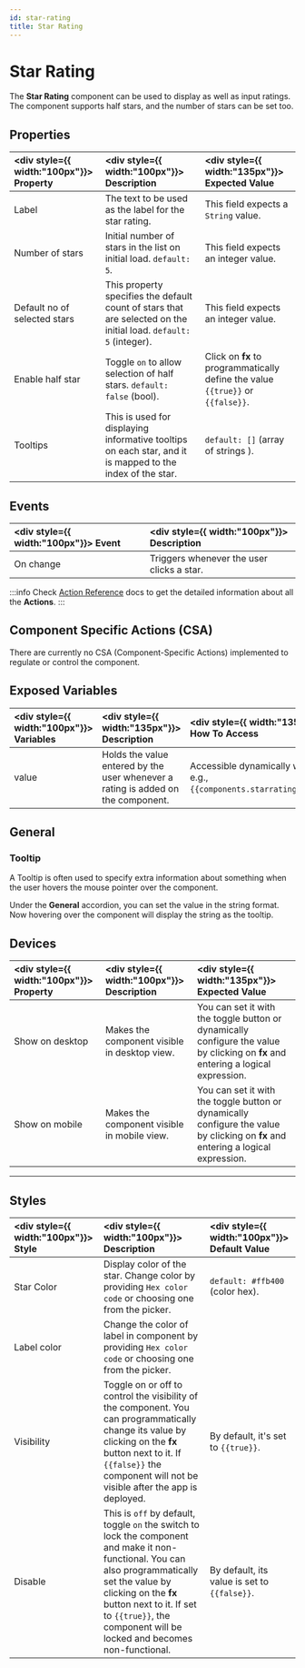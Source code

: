 ```yaml
---
id: star-rating
title: Star Rating
---
```


# Star Rating

The **Star Rating** component can be used to display as well as input ratings. The component supports half stars, and the number of stars can be set too.

<div style={{paddingTop:'24px'}}>

## Properties

| <div style={{ width:"100px"}}> Property </div> | <div style={{ width:"100px"}}> Description </div>                                                                 | <div style={{ width:"135px"}}> Expected Value </div>                            |
| :--------------------------------------------- | :---------------------------------------------------------------------------------------------------------------- | :------------------------------------------------------------------------------ |
| Label                                          | The text to be used as the label for the star rating.                                                             | This field expects a `String` value.                                            |
| Number of stars                                | Initial number of stars in the list on initial load. `default: 5`.                                                | This field expects an integer value.                                            |
| Default no of selected stars                   | This property specifies the default count of stars that are selected on the initial load. `default: 5` (integer). | This field expects an integer value.                                            |
| Enable half star                               | Toggle `on` to allow selection of half stars. `default: false` (bool).                                            | Click on **fx** to programmatically define the value `{{true}}` or `{{false}}`. |
| Tooltips                                       | This is used for displaying informative tooltips on each star, and it is mapped to the index of the star.         | `default: []` (array of strings ).                                              |

</div>

<div style={{paddingTop:'24px'}}>

## Events

| <div style={{ width:"100px"}}> Event </div> | <div style={{ width:"100px"}}> Description </div> |
| :------------------------------------------ | :------------------------------------------------ |
| On change                                   | Triggers whenever the user clicks a star.         |

:::info
Check [Action Reference](/docs/3.5.0-LTS/actions/show-alert) docs to get the detailed information about all the **Actions**.
:::

</div>

<div style={{paddingTop:'24px'}}>

## Component Specific Actions (CSA)

There are currently no CSA (Component-Specific Actions) implemented to regulate or control the component.

</div>

<div style={{paddingTop:'24px'}}>

## Exposed Variables

| <div style={{ width:"100px"}}> Variables </div> | <div style={{ width:"135px"}}> Description </div>                                | <div style={{ width:"135px"}}> How To Access </div>                            |
| :---------------------------------------------- | :------------------------------------------------------------------------------- | :----------------------------------------------------------------------------- |
| value                                           | Holds the value entered by the user whenever a rating is added on the component. | Accessible dynamically with JS (for e.g., `{{components.starrating1.value}}`). |

</div>

<div style={{paddingTop:'24px'}}>

## General

### Tooltip

A Tooltip is often used to specify extra information about something when the user hovers the mouse pointer over the component.

Under the <b>General</b> accordion, you can set the value in the string format. Now hovering over the component will display the string as the tooltip.

</div>

<div style={{paddingTop:'24px'}}>

## Devices

| <div style={{ width:"100px"}}> Property </div> | <div style={{ width:"100px"}}> Description </div> | <div style={{ width:"135px"}}> Expected Value </div>                                                                              |
| :--------------------------------------------- | :------------------------------------------------ | :-------------------------------------------------------------------------------------------------------------------------------- |
| Show on desktop                                | Makes the component visible in desktop view.      | You can set it with the toggle button or dynamically configure the value by clicking on **fx** and entering a logical expression. |
| Show on mobile                                 | Makes the component visible in mobile view.       | You can set it with the toggle button or dynamically configure the value by clicking on **fx** and entering a logical expression. |

</div>

<div style={{paddingTop:'24px'}}>

---

## Styles

| <div style={{ width:"100px"}}> Style </div> | <div style={{ width:"100px"}}> Description </div>                                                                                                                                                                                                                          | <div style={{ width:"100px"}}> Default Value </div> |
| :------------------------------------------ | :------------------------------------------------------------------------------------------------------------------------------------------------------------------------------------------------------------------------------------------------------------------------- | :-------------------------------------------------- |
| Star Color                                  | Display color of the star. Change color by providing `Hex color code` or choosing one from the picker.                                                                                                                                                                     | `default: #ffb400` (color hex).                     |
| Label color                                 | Change the color of label in component by providing `Hex color code` or choosing one from the picker.                                                                                                                                                                      |                                                     |
| Visibility                                  | Toggle on or off to control the visibility of the component. You can programmatically change its value by clicking on the **fx** button next to it. If `{{false}}` the component will not be visible after the app is deployed.                                            | By default, it's set to `{{true}}`.                 |
| Disable                                     | This is `off` by default, toggle `on` the switch to lock the component and make it non-functional. You can also programmatically set the value by clicking on the **fx** button next to it. If set to `{{true}}`, the component will be locked and becomes non-functional. | By default, its value is set to `{{false}}`.        |

</div>
